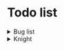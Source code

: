 # Todo list
<details> 
<summary> Bug list </summary>

- [ ] Hitbox not properly allign with the texture
    - [x] Render
    - [x] Walking
      - [x] Armed
      - [x] Unarmed
    - [x] Crouching
      - [x] Armed
      - [x] Unarmed
    - [x] Crouched walking
      - [x] Armed
      - [x] Unarmed
    - [ ] Attack
    - [ ] Dashing
    - [x] Drinking
    - [ ] Dying
      - [ ] Armed
      - [ ] Unarmed
    - [x] Falling
      - [ ] Armed
      - [x] Unarmed
    - [ ] Grabbing
    - [ ] Hurting
      - [ ] Armed
      - [ ] Unarmed
    - [ ] Idling
      - [ ] Armed
      - [x] Unarmed
    - [ ] Jumping
      - [ ] Armed
      - [x] Unarmed
    - [ ] Ladder climbing
    - [ ] Landing
      - [ ] Armed
      - [ ] Unarmed
    - [ ] Ledge grab
    - [ ] Power up
    - [ ] Pushing
    - [ ] Shielding
    - [ ] Shield bashing
    - [ ] Shielding up
    - [ ] Talking
    - [ ] Walking
      - [ ] Armed
      - [x] Unarmed

</details>

<details>
<summary> Knight </summary>

- [x] Render
- [x] Walking
- [x] Crouching
- [x] Crouched walking
- [x] Attack
    - [x] Attack animation
    - [ ] Attack hitbox
    - [ ] Variable damage changer

- [x] Dashing
- [x] Drinking
- [x] Dying
- [x] Falling
- [ ] Grabbing
- [x] Hurting
- [x] Idling
- [x] Jumping
- [ ] Ladder climbing
- [ ] Landing
  - [ ] Armed
  - [ ] Unarmed
- [ ] Ledge grab
- [ ] Power up
- [ ] Pushing
- [ ] Shielding
- [ ] Shield bashing
- [ ] Shielding up
- [ ] Talking
- [x] Walking

</details>
